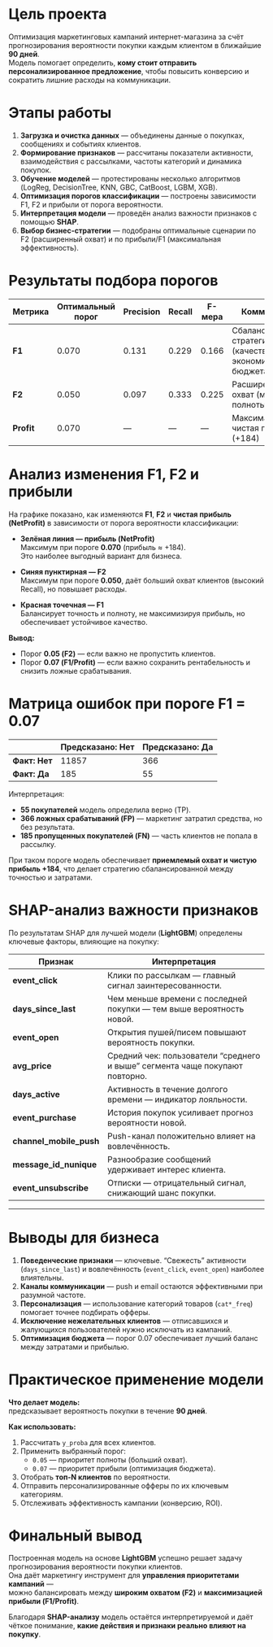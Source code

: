 # Цель проекта

Оптимизация маркетинговых кампаний интернет-магазина за счёт прогнозирования вероятности покупки каждым клиентом в ближайшие **90 дней**.  
Модель помогает определить, **кому стоит отправить персонализированное предложение**, чтобы повысить конверсию и сократить лишние расходы на коммуникации.


#  Этапы работы

1. **Загрузка и очистка данных** — объединены данные о покупках, сообщениях и событиях клиентов.  
2. **Формирование признаков** — рассчитаны показатели активности, взаимодействия с рассылками, частоты категорий и динамика покупок.  
3. **Обучение моделей** — протестированы несколько алгоритмов (LogReg, DecisionTree, KNN, GBC, CatBoost, LGBM, XGB).  
4. **Оптимизация порогов классификации** — построены зависимости F1, F2 и прибыли от порога вероятности.  
5. **Интерпретация модели** — проведён анализ важности признаков с помощью **SHAP**.  
6. **Выбор бизнес-стратегии** — подобраны оптимальные сценарии по F2 (расширенный охват) и по прибыли/F1 (максимальная эффективность).


#  Результаты подбора порогов

| Метрика | Оптимальный порог | Precision | Recall | F-мера | Комментарий |
|----------|-------------------|-----------|---------|---------|--------------|
| **F1** | 0.070 | 0.131 | 0.229 | 0.166 | Сбалансированная стратегия (качество + экономия бюджета) |
| **F2** | 0.050 | 0.097 | 0.333 | 0.225 | Расширенный охват (максимум полноты) |
| **Profit** | 0.070 | — | — | — | Максимальная чистая прибыль (+184) |


#  Анализ изменения F1, F2 и прибыли

На графике показано, как изменяются **F1**, **F2** и **чистая прибыль (NetProfit)** в зависимости от порога вероятности классификации:

-  **Зелёная линия — прибыль (NetProfit)**  
  Максимум при пороге **0.070** (прибыль ≈ +184).  
  Это наиболее выгодный вариант для бизнеса.

-  **Синяя пунктирная — F2**  
  Максимум при пороге **0.050**, даёт больший охват клиентов (высокий Recall), но повышает расходы.

-  **Красная точечная — F1**  
  Балансирует точность и полноту, не максимизируя прибыль, но обеспечивает устойчивое качество.

**Вывод:**
- Порог **0.05 (F2)** — если важно не пропустить клиентов.  
- Порог **0.07 (F1/Profit)** — если важно сохранить рентабельность и снизить ложные срабатывания.


# Матрица ошибок при пороге F1 = 0.07

|                | Предсказано: Нет | Предсказано: Да |
|----------------|------------------|------------------|
| **Факт: Нет**  | 11857 | 366 |
| **Факт: Да**   | 185   | 55  |

Интерпретация:
- **55 покупателей** модель определила верно (TP).  
- **366 ложных срабатываний (FP)** — маркетинг затратил средства, но без результата.  
- **185 пропущенных покупателей (FN)** — часть клиентов не попала в рассылку.  

При таком пороге модель обеспечивает **приемлемый охват и чистую прибыль +184**, что делает стратегию сбалансированной между точностью и затратами.

# SHAP-анализ важности признаков

По результатам SHAP для лучшей модели (**LightGBM**) определены ключевые факторы, влияющие на покупку:

| Признак | Интерпретация |
|----------|----------------|
| **event_click** | Клики по рассылкам — главный сигнал заинтересованности. |
| **days_since_last** | Чем меньше времени с последней покупки — тем выше вероятность новой. |
| **event_open** | Открытия пушей/писем повышают вероятность покупки. |
| **avg_price** | Средний чек: пользователи “среднего и выше” сегмента чаще покупают повторно. |
| **days_active** | Активность в течение долгого времени — индикатор лояльности. |
| **event_purchase** | История покупок усиливает прогноз вероятности новой. |
| **channel_mobile_push** | Push-канал положительно влияет на вовлечённость. |
| **message_id_nunique** | Разнообразие сообщений удерживает интерес клиента. |
| **event_unsubscribe** | Отписки — отрицательный сигнал, снижающий шанс покупки. |

---

#  Выводы для бизнеса

1. **Поведенческие признаки** — ключевые. “Свежесть” активности (`days_since_last`) и вовлечённость (`event_click`, `event_open`) наиболее влиятельны.  
2. **Каналы коммуникации** — push и email остаются эффективными при разумной частоте.  
3. **Персонализация** — использование категорий товаров (`cat*_freq`) помогает точнее подбирать офферы.  
4. **Исключение нежелательных клиентов** — отписавшихся и жалующихся пользователей нужно исключать из кампаний.  
5. **Оптимизация бюджета** — порог 0.07 обеспечивает лучший баланс между затратами и прибылью.


# Практическое применение модели

**Что делает модель:**  
предсказывает вероятность покупки в течение **90 дней**.

**Как использовать:**
1. Рассчитать `y_proba` для всех клиентов.  
2. Применить выбранный порог:
   - `0.05` — приоритет полноты (больший охват).  
   - `0.07` — приоритет прибыли (оптимизация бюджета).  
3. Отобрать **топ-N клиентов** по вероятности.  
4. Отправить персонализированные офферы по их ключевым категориям.  
5. Отслеживать эффективность кампании (конверсию, ROI).


#  Финальный вывод

Построенная модель на основе **LightGBM** успешно решает задачу прогнозирования вероятности покупки клиентов.  
Она даёт маркетингу инструмент для **управления приоритетами кампаний** —  
можно балансировать между **широким охватом (F2)** и **максимизацией прибыли (F1/Profit)**.  

Благодаря **SHAP-анализу** модель остаётся интерпретируемой и даёт чёткое понимание, **какие действия и признаки реально влияют на покупку**.
